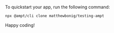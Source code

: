 To quickstart your app, run the following command: 

```bash
npx @ampt/cli clone matthewbonig/testing-ampt
```

Happy coding!